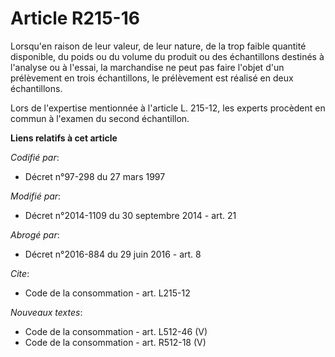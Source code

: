 # Article R215-16

Lorsqu'en raison de leur valeur, de leur nature, de la trop faible quantité disponible, du poids ou du volume du produit ou
des échantillons destinés à l'analyse ou à l'essai, la marchandise ne peut pas faire l'objet d'un prélèvement en trois
échantillons, le prélèvement est réalisé en deux échantillons. 

Lors de l'expertise mentionnée à l'article L. 215-12, les experts procèdent en commun à l'examen du second échantillon.

**Liens relatifs à cet article**

_Codifié par_:

  - Décret n°97-298 du 27 mars 1997

_Modifié par_:

  - Décret n°2014-1109 du 30 septembre 2014 - art. 21

_Abrogé par_:

  - Décret n°2016-884 du 29 juin 2016 - art. 8

_Cite_:

  - Code de la consommation - art. L215-12

_Nouveaux textes_:

  - Code de la consommation - art. L512-46 (V)
  - Code de la consommation - art. R512-18 (V)
